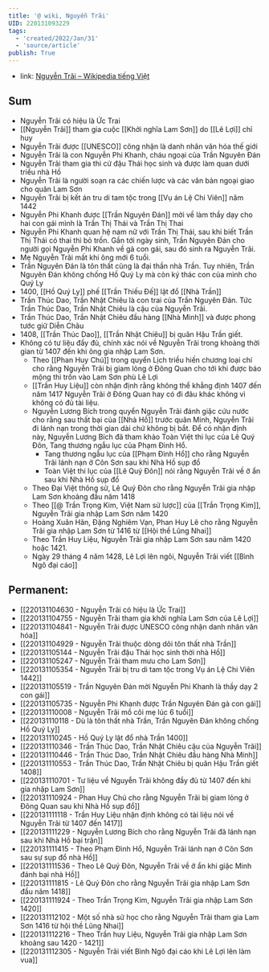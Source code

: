 ```yaml
---
title: '@ wiki, Nguyễn Trãi'
UID: 220131093229
tags:
  - 'created/2022/Jan/31'
  - 'source/article'
publish: True
---
```

- link: [Nguyễn Trãi – Wikipedia tiếng Việt](https://vi.wikipedia.org/wiki/Nguy%E1%BB%85n_Tr%C3%A3i)

## Sum
- Nguyễn Trãi có hiệu là Ức Trai
- [[Nguyễn Trãi]] tham gia cuộc [[Khởi nghĩa Lam Sơn]] do [[Lê Lợi]] chỉ huy
- Nguyễn Trãi được [[UNESCO]] công nhận là danh nhân văn hóa thế giới
- Nguyễn Trãi là con Nguyễn Phi Khanh, cháu ngoại của Trần Nguyên Đán
- Nguyễn Trãi tham gia thi cử đậu Thái học sinh và được làm quan dưới triều nhà Hồ
- Nguyễn Trãi là người soạn ra các chiến lược và các văn bản ngoại giao cho quân Lam Sơn
- Nguyễn Trãi bị kết án tru di tam tộc trong [[Vụ án Lệ Chi Viên]] năm 1442
- Nguyễn Phi Khanh được [[Trần Nguyên Đán]] mời về làm thầy dạy cho hai con gái mình là Trần Thị Thái và Trần Thị Thai
- Nguyễn Phi Khanh quan hệ nam nữ với Trần Thị Thái, sau khi biết Trần Thị Thái có thai thì bỏ trốn. Gần tới ngày sinh, Trần Nguyên Đán cho người gọi Nguyễn Phi Khanh về gả con gái, sau đó sinh ra Nguyễn Trãi.
- Mẹ Nguyễn Trãi mất khi ông mới 6 tuổi.
- Trần Nguyên Đán là tôn thất cũng là đại thần nhà Trần. Tuy nhiên, Trần Nguyên Đán không chống Hồ Quý Ly mà còn ký thác con của mình cho Quý Ly
- 1400, [[Hồ Quý Ly]] phế [[Trần Thiếu Đế]] lật đổ [[Nhà Trần]]
- Trần Thúc Dao, Trần Nhật Chiêu là con trai của Trần Nguyên Đán. Tức Trần Thúc Dao, Trần Nhật Chiêu là cậu của Nguyễn Trãi.
- Trần Thúc Dao, Trần Nhật Chiêu đầu hàng [[Nhà Minh]] và được phong tước giữ Diễn Châu
- 1408, [[Trần Thúc Dao]], [[Trần Nhật Chiêu]] bị quân Hậu Trần giết.
- Không có tư liệu đầy đủ, chính xác nói về Nguyễn Trãi trong khoảng thời gian từ 1407 đến khi ông gia nhập Lam Sơn.
	- Theo [[Phan Huy Chú]] trong quyển Lịch triều hiến chương loại chí cho rằng Nguyễn Trãi bị giam lỏng ở Đông Quan cho tới khi được báo mộng thì trốn vào Lam Sơn phù Lê Lợi
	- [[Trần Huy Liệu]] còn nhận định rằng không thể khẳng định 1407 đến năm 1417 Nguyễn Trãi ở Đông Quan hay có đi đâu khác không vì không có đủ tài liệu.
	- Nguyễn Lương Bích trong quyển Nguyễn Trãi đánh giặc cứu nước cho rằng sau thất bại của [[Nhà Hồ]] trước quân Minh, Nguyễn Trãi đi lánh nạn trong thời gian dài chứ không bị bắt. Để có nhận định này, Nguyễn Lương Bích đã tham khảo Toàn Việt thi lục của Lê Quý Đôn, Tang thương ngẫu lục của Phạm Đình Hổ.
		- Tang thương ngẫu lục của [[Phạm Đình Hổ]] cho rằng Nguyễn Trãi lánh nạn ở Côn Sơn sau khi Nhà Hồ sụp đổ
		- Toàn Việt thi lục của [[Lê Quý Đôn]] nói rằng Nguyễn Trãi về ở ẩn sau khi Nhà Hồ sụp đổ
	- Theo Đại Việt thông sử, Lê Quý Đôn cho rằng Nguyễn Trãi gia nhập Lam Sơn khoảng đầu năm 1418
	- Theo [[@ Trần Trọng Kim, Việt Nam sử lược]] của [[Trần Trọng Kim]], Nguyễn Trãi gia nhập Lam Sơn năm 1420
	-  Hoàng Xuân Hãn, Đặng Nghiêm Vạn, Phan Huy Lê cho rằng Nguyễn Trãi gia nhập Lam Sơn từ 1416 từ [[Hội thề Lũng Nhai]]
	- Theo Trần Huy Liệu, Nguyễn Trãi gia nhập Lam Sơn sau năm 1420 hoặc 1421.
	- Ngày 29 tháng 4 năm 1428, Lê Lợi lên ngôi, Nguyễn Trãi viết [[Bình Ngô đại cáo]]

## Permanent:
- [[220131104630 - Nguyễn Trãi có hiệu là Ức Trai]]
- [[220131104755 - Nguyễn Trãi tham gia khởi nghĩa Lam Sơn của Lê Lợi]]
- [[220131104841 - Nguyễn Trãi được UNESCO công nhận danh nhân văn hóa]]
- [[220131104929 - Nguyễn Trãi thuộc dòng dõi tôn thất nhà Trần]]
- [[220131105144 - Nguyễn Trãi đậu Thái học sinh thời nhà Hồ]]
- [[220131105247 - Nguyễn Trãi tham mưu cho Lam Sơn]]
- [[220131105354 - Nguyễn Trãi bị tru di tam tộc trong Vụ án Lệ Chi Viên 1442]]
- [[220131105519 - Trần Nguyên Đán mời Nguyễn Phi Khanh là thầy dạy 2 con gái]]
- [[220131105735 - Nguyễn Phi Khanh được Trần Nguyên Đán gả con gái]]
- [[220131110008 - Nguyễn Trãi mồ côi mẹ lúc 6 tuổi]]
- [[220131110118 - Dù là tôn thất nhà Trần, Trần Nguyên Đán không chống Hồ Quý Ly]]
- [[220131110245 - Hồ Quý Ly lật đổ nhà Trần 1400]]
- [[220131110346 - Trần Thúc Dao, Trần Nhật Chiêu cậu của Nguyễn Trãi]]
- [[220131110446 - Trần Thúc Dao, Trần Nhật Chiêu đầu hàng Nhà Minh]]
- [[220131110553 - Trần Thúc Dao, Trần Nhật Chiêu bị quân Hậu Trần giết 1408]]
- [[220131110701 - Tư liệu về Nguyễn Trãi không đầy đủ từ 1407 đến khi gia nhập Lam Sơn]]
- [[220131110924 - Phan Huy Chú cho rằng Nguyễn Trãi bị giam lỏng ở Đông Quan sau khi Nhà Hồ sụp đổ]]
- [[220131111118 - Trần Huy Liệu nhận định không có tài liệu nói về Nguyễn Trãi từ 1407 đến 1417]]
- [[220131111229 - Nguyễn Lương Bích cho rằng Nguyễn Trãi đã lánh nạn sau khi Nhà Hồ bại trận]]
- [[220131111415 - Theo Phạm Đình Hổ, Nguyễn Trãi lánh nạn ở Côn Sơn sau sự sụp đổ nhà Hồ]]
- [[220131111536 - Theo Lê Quý Đôn, Nguyễn Trãi về ở ẩn khi giặc Minh đánh bại nhà Hồ]]
- [[220131111815 - Lê Quý Đôn cho rằng Nguyễn Trãi gia nhập Lam Sơn đầu năm 1418]]
- [[220131111924 - Theo Trần Trọng Kim, Nguyễn Trãi gia nhập Lam Sơn 1420]]
- [[220131112102 - Một số nhà sử học cho rằng Nguyễn Trãi tham gia Lam Sơn 1416 từ hội thề Lũng Nhai]]
- [[220131112216 - Theo Trần huy Liệu, Nguyễn Trãi gia nhập Lam Sơn khoảng sau 1420 - 1421]]
- [[220131112305 - Nguyễn Trãi viết Bình Ngô đại cáo khi Lê Lợi lên làm vua]]